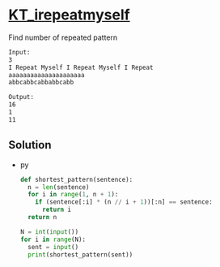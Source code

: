 # [KT_irepeatmyself](https://open.kattis.com/problems/irepeatmyself)

Find number of repeated pattern

```txt
Input:
3
I Repeat Myself I Repeat Myself I Repeat
aaaaaaaaaaaaaaaaaaaaa
abbcabbcabbabbcabb

Output:
16
1
11
```

## Solution

* py

  ```py
  def shortest_pattern(sentence):
    n = len(sentence)
    for i in range(1, n + 1):
      if (sentence[:i] * (n // i + 1))[:n] == sentence:
        return i
    return n

  N = int(input())
  for i in range(N):
    sent = input()
    print(shortest_pattern(sent))
  ```
